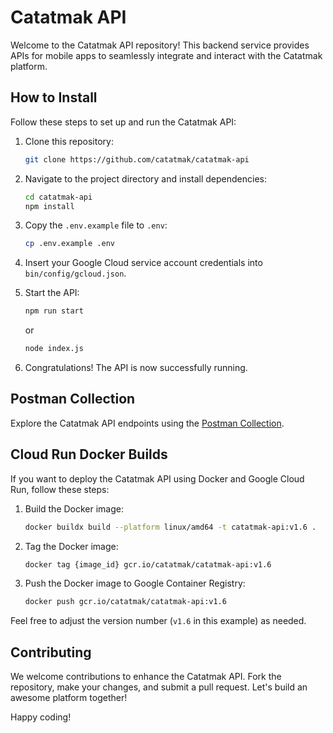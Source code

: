 # Catatmak API

Welcome to the Catatmak API repository! This backend service provides APIs for mobile apps to seamlessly integrate and interact with the Catatmak platform.

## How to Install

Follow these steps to set up and run the Catatmak API:

1. Clone this repository:

    ```bash
    git clone https://github.com/catatmak/catatmak-api
    ```

2. Navigate to the project directory and install dependencies:

    ```bash
    cd catatmak-api
    npm install
    ```

3. Copy the `.env.example` file to `.env`:

    ```bash
    cp .env.example .env
    ```

4. Insert your Google Cloud service account credentials into `bin/config/gcloud.json`.

5. Start the API:

    ```bash
    npm run start
    ```

   or

    ```bash
    node index.js
    ```

6. Congratulations! The API is now successfully running.

## Postman Collection

Explore the Catatmak API endpoints using the [Postman Collection](https://documenter.getpostman.com/view/4289441/2s9YkgC5Db).

## Cloud Run Docker Builds

If you want to deploy the Catatmak API using Docker and Google Cloud Run, follow these steps:

1. Build the Docker image:

    ```bash
    docker buildx build --platform linux/amd64 -t catatmak-api:v1.6 .
    ```

2. Tag the Docker image:

    ```bash
    docker tag {image_id} gcr.io/catatmak/catatmak-api:v1.6
    ```

3. Push the Docker image to Google Container Registry:

    ```bash
    docker push gcr.io/catatmak/catatmak-api:v1.6
    ```

Feel free to adjust the version number (`v1.6` in this example) as needed.

## Contributing

We welcome contributions to enhance the Catatmak API. Fork the repository, make your changes, and submit a pull request. Let's build an awesome platform together!

Happy coding!
